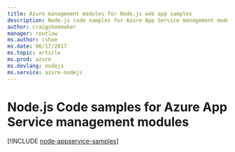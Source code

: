 ```yaml
---
title: Azure management modules for Node.js web app samples
description: Node.js code samples for Azure App Service management modules
author: craigshoemaker
manager: routlaw
ms.author: cshoe
ms.date: 06/17/2017
ms.topic: article
ms.prod: azure
ms.devlang: nodejs
ms.service: azure-nodejs
---
```


# Node.js Code samples for Azure App Service management modules

[!INCLUDE [node-appservice-samples](../docs-ref-conceptual/includes/appservice-samples.md)]